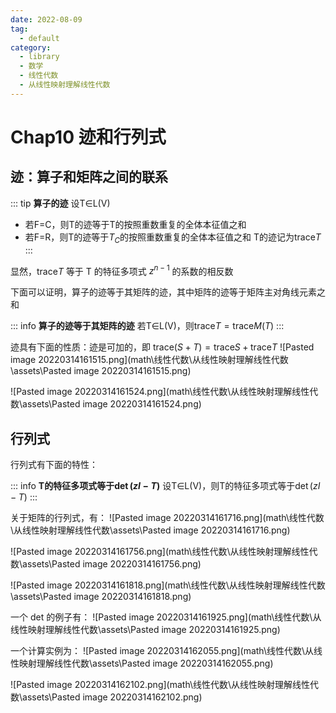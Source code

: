 ```yaml
---
date: 2022-08-09
tag:
  - default
category:
  - library
  - 数学
  - 线性代数
  - 从线性映射理解线性代数
---
```



# Chap10 迹和行列式

## 迹：算子和矩阵之间的联系

::: tip 
**算子的迹**
设T∈L(V)
- 若F=C，则T的迹等于T的按照重数重复的全体本征值之和
- 若F=R，则T的迹等于$T_C$的按照重数重复的全体本征值之和
T的迹记为$\mathrm{trace}T$
:::


显然，$\mathrm{trace}T$ 等于 T 的特征多项式 $z^{n-1}$ 的系数的相反数

下面可以证明，算子的迹等于其矩阵的迹，其中矩阵的迹等于矩阵主对角线元素之和

::: info 
**算子的迹等于其矩阵的迹**
若T∈L(V)，则$\mathrm{trace}T=\mathrm{trace}M\left( T \right)$
:::


迹具有下面的性质：迹是可加的，即 $\mathrm{trace}\left( S+T \right) =\mathrm{trace}S+\mathrm{trace}T$
![Pasted image 20220314161515.png](math\线性代数\从线性映射理解线性代数\assets\Pasted image 20220314161515.png)

![Pasted image 20220314161524.png](math\线性代数\从线性映射理解线性代数\assets\Pasted image 20220314161524.png)

## 行列式

行列式有下面的特性：

::: info 
**T的特征多项式等于$\det \left( zI-T \right)$**
设T∈L(V)，则T的特征多项式等于$\det \left( zI-T \right)$
:::


关于矩阵的行列式，有：
![Pasted image 20220314161716.png](math\线性代数\从线性映射理解线性代数\assets\Pasted image 20220314161716.png)

![Pasted image 20220314161756.png](math\线性代数\从线性映射理解线性代数\assets\Pasted image 20220314161756.png)

![Pasted image 20220314161818.png](math\线性代数\从线性映射理解线性代数\assets\Pasted image 20220314161818.png)

一个 det 的例子有：
![Pasted image 20220314161925.png](math\线性代数\从线性映射理解线性代数\assets\Pasted image 20220314161925.png)

一个计算实例为：
![Pasted image 20220314162055.png](math\线性代数\从线性映射理解线性代数\assets\Pasted image 20220314162055.png)

![Pasted image 20220314162102.png](math\线性代数\从线性映射理解线性代数\assets\Pasted image 20220314162102.png)
